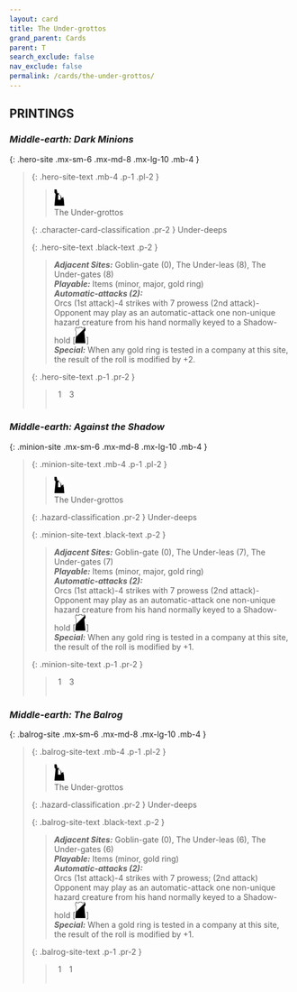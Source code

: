 ```yaml
---
layout: card
title: The Under-grottos
grand_parent: Cards
parent: T
search_exclude: false
nav_exclude: false
permalink: /cards/the-under-grottos/
---
```


## PRINTINGS


### _Middle-earth: Dark Minions_

{: .hero-site .mx-sm-6 .mx-md-8 .mx-lg-10 .mb-4 }
> {: .hero-site-text .mb-4 .p-1 .pl-2 }
> > <div class="card-mp"><img src="/assets/images/ruinlair.svg"></div>
> > <div class="character-card-name">The Under-grottos</div>
>
> {: .character-card-classification .pr-2 }
> Under-deeps
>
> {: .hero-site-text .black-text .p-2 }
> > _**Adjacent Sites:**_ Goblin-gate (0), The Under-leas (8), The Under-gates (8) <br>_**Playable:**_ Items (minor, major, gold ring) <br>_**Automatic-attacks (2):**_<br> Orcs (1st attack)-4 strikes with 7 prowess (2nd attack)-Opponent may play as an automatic-attack one non-unique hazard creature from his hand normally keyed to a Shadow-hold \[![](/assets/images/shadow-hold.svg)] <br>_**Special:**_ When any gold ring is tested in a company at this site, the result of the roll is modified by +2. 
> 
> {: .hero-site-text .p-1 .pr-2 }
> > <div class="hero-site-draw"><span class="hero-you-draw">&ensp;1&ensp;</span><span class="hero-opp-draw">&ensp;3&ensp;</span></div>
> > <div class="card-corruption">&nbsp;</div>

### _Middle-earth: Against the Shadow_

{: .minion-site .mx-sm-6 .mx-md-8 .mx-lg-10 .mb-4 }
> {: .minion-site-text .mb-4 .p-1 .pl-2 }
> > <div class="card-mp"><img src="/assets/images/ruinlair.svg"></div>
> > <div class="card-name">The Under-grottos</div>
>
> {: .hazard-classification .pr-2 }
> Under-deeps
>
> {: .minion-site-text .black-text .p-2 }
> > _**Adjacent Sites:**_ Goblin-gate (0), The Under-leas (7), The Under-gates (7) <br>_**Playable:**_ Items (minor, major, gold ring) <br>_**Automatic-attacks (2):**_<br>  Orcs (1st attack)-4 strikes with 7 prowess  (2nd attack)-Opponent may play as an automatic-attack one non-unique hazard creature from his hand normally keyed to a Shadow-hold \[![](/assets/images/shadow-hold.svg)] <br>_**Special:**_ When any gold ring is tested in a company at this site, the result of the roll is modified by +1. 
> 
> {: .minion-site-text .p-1 .pr-2 }
> > <div class="hero-site-draw"><span class="minion-you-draw">&ensp;1&ensp;</span><span class="minion-opp-draw">&ensp;3&ensp;</span></div>
> > <div class="card-corruption">&nbsp;</div>

### _Middle-earth: The Balrog_

{: .balrog-site .mx-sm-6 .mx-md-8 .mx-lg-10 .mb-4 }
> {: .balrog-site-text .mb-4 .p-1 .pl-2 }
> > <div class="card-mp"><img src="/assets/images/ruinlair.svg"></div>
> > <div class="card-name">The Under-grottos</div>
>
> {: .hazard-classification .pr-2 }
> Under-deeps
>
> {: .balrog-site-text .black-text .p-2 }
> > _**Adjacent Sites:**_ Goblin-gate (0), The Under-leas (6), The Under-gates (6) <br>_**Playable:**_ Items (minor, gold ring) <br>_**Automatic-attacks (2):**_<br>  Orcs (1st attack)-4 strikes with 7 prowess; (2nd attack) Opponent may play as an automatic-attack one non-unique hazard creature from his hand normally keyed to a Shadow-hold \[![](/assets/images/shadow-hold.svg)] <br>_**Special:**_ When a gold ring is tested in a company at this site, the result of the roll is modified by +1. 
> 
> {: .balrog-site-text .p-1 .pr-2 }
> > <div class="hero-site-draw"><span class="minion-you-draw">&ensp;1&ensp;</span><span class="minion-opp-draw">&ensp;1&ensp;</span></div>
> > <div class="card-corruption">&nbsp;</div>
